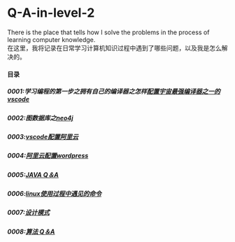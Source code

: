 # Q-A-in-level-2
There is the place that tells how I solve the problems  in the process of learning computer knowledge.  
在这里，我将记录在日常学习计算机知识过程中遇到了哪些问题，以及我是怎么解决的。  

#### 目录
##### 0001:学习编程的第一步之拥有自己的编译器之怎样[配置宇宙最强编译器之一的vscode](https://github.com/linyang23/Q-A-in-level-2/blob/master/doc/0001_vscode%E9%85%8D%E7%BD%AE.md)
##### 0002:图数据库之[neo4j](https://github.com/linyang23/Q-A-in-level-2/blob/master/doc/0002_%E5%9B%BE%E6%95%B0%E6%8D%AE%E5%BA%93%E4%B9%8Bneo4j.md)
##### 0003:[vscode配置阿里云](https://github.com/linyang23/Q-A-in-level-2/blob/master/doc/0003_vscode%E9%85%8D%E7%BD%AE%E9%98%BF%E9%87%8C%E4%BA%91.md)
##### 0004:[阿里云配置wordpress](https://github.com/linyang23/Q-A-in-level-2/blob/master/doc/0004_%E9%98%BF%E9%87%8C%E4%BA%91%E5%88%9B%E5%BB%BAwordpress%E5%8D%9A%E5%AE%A2.md)
##### 0005:[JAVA Q＆A](https://github.com/linyang23/Q-A-in-level-2/blob/master/doc/0005_java_Q%26A.md)
##### 0006:[linux使用过程中遇见的命令](https://github.com/linyang23/Q-A-in-level-2/blob/master/doc/0006_linux%E4%BD%BF%E7%94%A8%E8%BF%87%E7%A8%8B%E4%B8%AD%E9%81%87%E8%A7%81%E7%9A%84%E5%91%BD%E4%BB%A4.md)
##### 0007:[设计模式](https://github.com/linyang23/Q-A-in-level-2/blob/master/doc/0007_%E8%AE%BE%E8%AE%A1%E6%A8%A1%E5%BC%8F.md)
##### 0008:[算法 Q＆A](https://github.com/linyang23/Q-A-in-level-2/blob/master/doc/0008_%E7%AE%97%E6%B3%95_Q%EF%BC%86A.md)